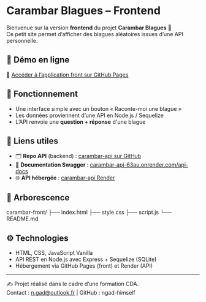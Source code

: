 # Carambar Blagues – Frontend

Bienvenue sur la version **frontend** du projet **Carambar Blagues** 🎉  
Ce petit site permet d’afficher des blagues aléatoires issues d’une API personnelle.

## 🚀 Démo en ligne

🔗 [Accéder à l’application front sur GitHub Pages](https://ngad-himself.github.io/carambar-front/)

## 🧠 Fonctionnement

- Une interface simple avec un bouton « Raconte-moi une blague »
- Les données proviennent d’une API en Node.js / Sequelize
- L’API renvoie une **question + réponse** d'une blague

## 🔗 Liens utiles

- 🗂️ **Repo API** (backend) : [carambar-api sur GitHub](https://github.com/ngad-himself/carambar-api)
- 📘 **Documentation Swagger** : [carambar-api-63au.onrender.com/api-docs](https://carambar-api-63au.onrender.com/api-docs)
- 🌐 **API hébergée** : [carambar-api Render](https://carambar-api-63au.onrender.com)

## 📁 Arborescence

carambar-front/
├── index.html
├── style.css
├── script.js
└── README.md


## ⚙️ Technologies

- HTML, CSS, JavaScript Vanilla
- API REST en Node.js avec Express + Sequelize (SQLite)
- Hébergement via GitHub Pages (front) et Render (API)

---

✍️ Projet réalisé dans le cadre d’une formation CDA.  
Contact : n.gad@outlook.fr | GitHub : ngad-himself

